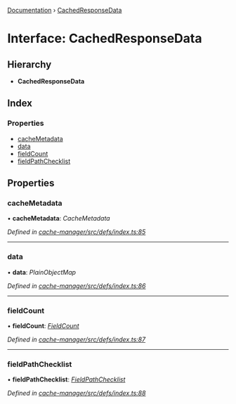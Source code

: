[Documentation](../README.md) › [CachedResponseData](cachedresponsedata.md)

# Interface: CachedResponseData

## Hierarchy

* **CachedResponseData**

## Index

### Properties

* [cacheMetadata](cachedresponsedata.md#cachemetadata)
* [data](cachedresponsedata.md#data)
* [fieldCount](cachedresponsedata.md#fieldcount)
* [fieldPathChecklist](cachedresponsedata.md#fieldpathchecklist)

## Properties

###  cacheMetadata

• **cacheMetadata**: *CacheMetadata*

*Defined in [cache-manager/src/defs/index.ts:85](https://github.com/badbatch/graphql-box/blob/e966cb9b/packages/cache-manager/src/defs/index.ts#L85)*

___

###  data

• **data**: *PlainObjectMap*

*Defined in [cache-manager/src/defs/index.ts:86](https://github.com/badbatch/graphql-box/blob/e966cb9b/packages/cache-manager/src/defs/index.ts#L86)*

___

###  fieldCount

• **fieldCount**: *[FieldCount](fieldcount.md)*

*Defined in [cache-manager/src/defs/index.ts:87](https://github.com/badbatch/graphql-box/blob/e966cb9b/packages/cache-manager/src/defs/index.ts#L87)*

___

###  fieldPathChecklist

• **fieldPathChecklist**: *[FieldPathChecklist](../README.md#fieldpathchecklist)*

*Defined in [cache-manager/src/defs/index.ts:88](https://github.com/badbatch/graphql-box/blob/e966cb9b/packages/cache-manager/src/defs/index.ts#L88)*
